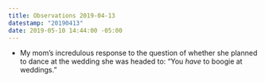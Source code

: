 ```yaml
---
title: Observations 2019-04-13
datestamp: "20190413"
date: 2019-05-10 14:44:00 -05:00
---
```


- My mom’s incredulous response to the question of whether she planned to dance at the wedding she was headed to: “You *have* to boogie at weddings.”
